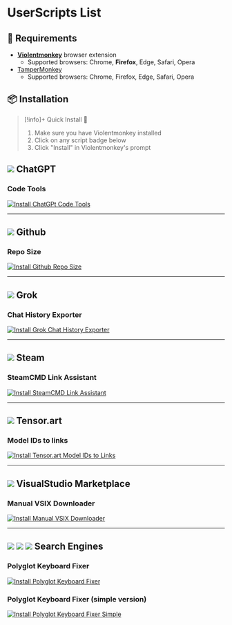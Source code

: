 # UserScripts List

## 🔧 Requirements

- [**Violentmonkey**](https://violentmonkey.github.io/) browser extension
    - Supported browsers: Chrome, **Firefox**, Edge, Safari, Opera
- [TamperMonkey](https://www.tampermonkey.net/index.php)
    - Supported browsers: Chrome, Firefox, Edge, Safari, Opera

## 📦 Installation


> [!info]+ Quick Install 🚀  
> 1. Make sure you have Violentmonkey installed
> 2. Click on any script badge below
> 3. Click "Install" in Violentmonkey's prompt



## ![](https://www.google.com/s2/favicons?sz=32&domain=https://chatgpt.com) ChatGPT

### Code Tools

[![Install ChatGPt Code Tools](https://img.shields.io/badge/Install-ChatGPT_code_tools-blue?style=for-the-badge&logo=javascript)](https://github.com/CarpeNoctemXD/UserScripts/raw/refs/heads/main/chatgpt/chatgpt-code_tools.user.js)

---- 

## ![](https://www.google.com/s2/favicons?sz=64&domain=https://github.com) Github

### Repo Size

[![Install Github Repo Size](https://img.shields.io/badge/Install-Github_Repo_Size-blue?style=for-the-badge&logo=javascript)](https://github.com/CarpeNoctemXD/UserScripts/raw/refs/heads/main/github/github-repo_size.user.js)

---- 

## ![](https://www.google.com/s2/favicons?sz=64&domain=https://grok.com) Grok

### Chat History Exporter

[![Install Grok Chat History Exporter](https://img.shields.io/badge/Install-Grok_Chat_History_Exporter-blue?style=for-the-badge&logo=javascript)](https://github.com/CarpeNoctemXD/UserScripts/raw/refs/heads/main/grok/grok-chat_history_exporter.user.js)

---- 

## ![](https://www.google.com/s2/favicons?sz=32&domain=https://steamcommunity.com) Steam

### SteamCMD Link Assistant

[![Install SteamCMD Link Assistant](https://img.shields.io/badge/Install-SteamCMD_Link_Assistant-orange?style=for-the-badge&logo=javascript)](https://github.com/CarpeNoctemXD/UserScripts/raw/refs/heads/main/steam/steam-steamcmd_link_assistant.user.js)

---- 

## ![](https://www.google.com/s2/favicons?sz=48&domain=https://tensor.art) Tensor.art

### Model IDs to links

[![Install Tensor.art Model IDs to Links](https://img.shields.io/badge/Install-Model_IDs_to_Links-blue?style=for-the-badge&logo=javascript)](https://github.com/CarpeNoctemXD/UserScripts/raw/refs/heads/main/tensor.art/tensor_art-model_id_to_link.user.js)

---- 

## ![](https://www.google.com/s2/favicons?sz=32&domain=https://marketplace.visualstudio.com) VisualStudio Marketplace

### Manual VSIX Downloader

[![Install Manual VSIX Downloader](https://img.shields.io/badge/Install-Manual_VSIX_Downloader-orange?style=for-the-badge&logo=javascript)](https://github.com/CarpeNoctemXD/UserScripts/raw/refs/heads/main/visualstudio/vs-marketplace-manual_vsix_downloader.user.js)

---- 

## ![](https://www.google.com/s2/favicons?sz=48&domain=https://google.com) ![](https://www.google.com/s2/favicons?sz=64&domain=https://bing.com) ![](https://www.google.com/s2/favicons?sz=48&domain=https://duckduckgo.com) Search Engines
### Polyglot Keyboard Fixer

[![Install Polyglot Keyboard Fixer](https://img.shields.io/badge/Install-Polyglot_Keyboard_Fixer-red?style=for-the-badge&logo=javascript)](https://github.com/CarpeNoctemXD/UserScripts/raw/refs/heads/main/chatgpt/chatgpt-code_tools.user.js)

### Polyglot Keyboard Fixer (simple version)

[![Install Polyglot Keyboard Fixer Simple](https://img.shields.io/badge/Install-Polyglot_Keyboard_Fixer_Simple-red?style=for-the-badge&logo=javascript)](https://github.com/CarpeNoctemXD/UserScripts/raw/refs/heads/main/search-engines/greek-english-fixer-simple.user.js)


